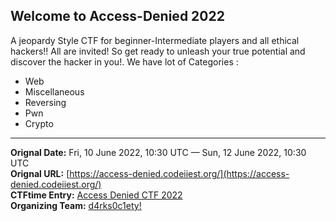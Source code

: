 
## Welcome to Access-Denied 2022

A jeopardy Style CTF for beginner-Intermediate players and all ethical hackers!! All are invited!
So get ready to unleash your true potential and discover the hacker in you!.
We have lot of Categories :
- Web
- Miscellaneous
- Reversing
- Pwn
- Crypto

---
**Orignal Date:** Fri, 10 June 2022, 10:30 UTC — Sun, 12 June 2022, 10:30 UTC<br>
**Orignal URL:** [https://access-denied.codeiiest.org/](https://access-denied.codeiiest.org/)<br>
**CTFtime Entry:** [Access Denied CTF 2022](https://ctftime.org/event/1652/)<br>
**Organizing Team:** [d4rks0c1ety!](https://ctftime.org/team/183051)<br>

<!-- Offical URL: [https://access-denied.codeiiest.org/](https://access-denied.codeiiest.org/) -->
